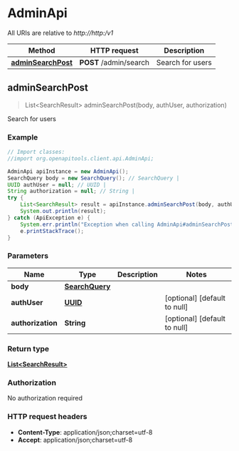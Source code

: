 # AdminApi

All URIs are relative to *http://http:/v1*

Method | HTTP request | Description
------------- | ------------- | -------------
[**adminSearchPost**](AdminApi.md#adminSearchPost) | **POST** /admin/search | Search for users



## adminSearchPost

> List&lt;SearchResult&gt; adminSearchPost(body, authUser, authorization)

Search for users

### Example

```java
// Import classes:
//import org.openapitools.client.api.AdminApi;

AdminApi apiInstance = new AdminApi();
SearchQuery body = new SearchQuery(); // SearchQuery | 
UUID authUser = null; // UUID | 
String authorization = null; // String | 
try {
    List<SearchResult> result = apiInstance.adminSearchPost(body, authUser, authorization);
    System.out.println(result);
} catch (ApiException e) {
    System.err.println("Exception when calling AdminApi#adminSearchPost");
    e.printStackTrace();
}
```

### Parameters


Name | Type | Description  | Notes
------------- | ------------- | ------------- | -------------
 **body** | [**SearchQuery**](SearchQuery.md)|  |
 **authUser** | [**UUID**](.md)|  | [optional] [default to null]
 **authorization** | **String**|  | [optional] [default to null]

### Return type

[**List&lt;SearchResult&gt;**](SearchResult.md)

### Authorization

No authorization required

### HTTP request headers

- **Content-Type**: application/json;charset=utf-8
- **Accept**: application/json;charset=utf-8

